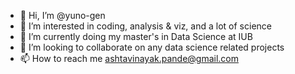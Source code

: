 - 👋 Hi, I’m @yuno-gen
- 👀 I’m interested in coding, analysis & viz, and a lot of science
- 🌱 I’m currently doing my master's in Data Science at IUB
- 💞️ I’m looking to collaborate on any data science related projects
- 📫 How to reach me ashtavinayak.pande@gmail.com

<!---
yuno-gen/yuno-gen is a ✨ special ✨ repository because its `README.md` (this file) appears on your GitHub profile.
You can click the Preview link to take a look at your changes.
--->
